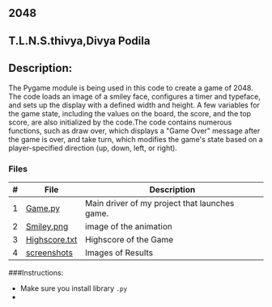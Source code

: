 ## 2048
## T.L.N.S.thivya,Divya Podila
## Description:

The Pygame module is being used in this code to create a game of 2048. The code loads an image of a smiley face, configures a timer and typeface, and sets up the 
display with a defined width and height. A few variables for the game state, including the values on the board, the score, and the top score, are also initialized by
the code.The code contains numerous functions, such as draw over, which displays a "Game Over" message after the game is over, and take turn, which modifies the game's
state based on a player-specified direction (up, down, left, or right). 

### Files

|   #   | File            | Description                                        |
| :---: | --------------- | -------------------------------------------------- |
|   1   | [Game.py](/Assignments/02-P01/game.py)                                     | Main driver of my project that launches game.|
|   2   | [Smiley.png](/Assignments/02-P01/smiley.png)                               | image of the animation|
|   3   | [Highscore.txt](/Assignments/02-P01/highscore.txt)                                      | Highscore of the Game |
|   4   | [screenshots](/Assignments/02-P01/Screenshots)                             | Images of Results     |

###Instructions:
- Make sure you install library `.py`
- 
